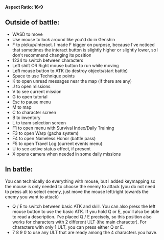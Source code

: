 **Aspect Ratio: 16:9**

## Outside of battle:
- WASD to move
- Use mouse to look around like you'd do in Genshin
- F to pickup/interact. I made F bigger on purpose, because I've noticed that sometimes the interact button is slightly higher or slightly lower, so I don't recommend changing its position
- 1234 to switch between characters
- Left shift OR Right mouse button to run while moving
- Left mouse button to ATK (to destroy objects/start battle)
- Space to use Technique points
- K to open unread messages near the map (if there are any)
- J to open missions
- V to see current mission
- G to open tutorial
- Esc to pause menu
- M to map
- C to character screen
- B to inventory
- L to team selection screen
- F1 to open menu with Survival Index/Daily Training
- F3 to open Warp (gacha system)
- F4 to open Nameless Honor (battle pass)
- F5 to open Travel Log (current events menu)
- U to see active status effect, if present
- X opens camera when needed in some daily missions

## In battle:
You can technically do everything with mouse, but I added keymapping so the mouse is only needed to choose the enemy to attack (you do not need to press alt to select enemy, just move the mouse left/right towards the enemy you want to attack)
- Q / E to switch between basic ATK and skill. You can also press the left mouse button to use the basic ATK. If you hold Q or E, you'll also be able to read a description. I've placed Q / E precisely, so this position also works for characters with 2 different ULT (the main character). For characters with only 1 ULT, you can press either Q or E.
- 7 8 9 0 to use any ULT that are ready among the 4 characters you have. 
